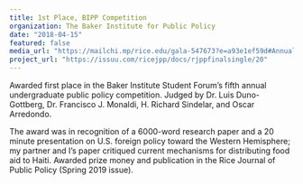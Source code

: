 ```yaml
---
title: 1st Place, BIPP Competition
organization: The Baker Institute for Public Policy
date: "2018-04-15"
featured: false
media_url: "https://mailchi.mp/rice.edu/gala-547673?e=a93e1ef59d#AnnualReport"
project_url: "https://issuu.com/ricejpp/docs/rjppfinalsingle/20"
---
```


Awarded first place in the Baker Institute Student Forum’s fifth annual undergraduate public policy competition. Judged by Dr. Luis Duno-Gottberg, Dr. Francisco J. Monaldi, H. Richard Sindelar, and Oscar Arredondo.

The award was in recognition of a 6000-word research paper and a 20 minute presentation on U.S. foreign policy toward the Western Hemisphere; my partner and I’s paper critiqued current mechanisms for distributing food aid to Haiti. Awarded prize money and publication in the Rice Journal of Public Policy (Spring 2019 issue).
